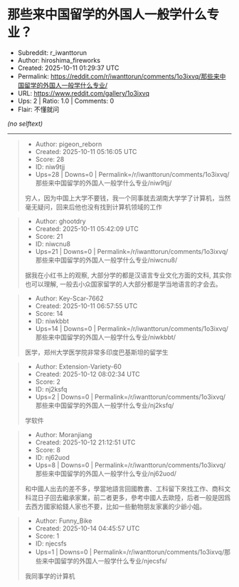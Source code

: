 # 那些来中国留学的外国人一般学什么专业？

- Subreddit: r_iwanttorun
- Author: hiroshima_fireworks
- Created: 2025-10-11 01:29:37 UTC
- Permalink: https://reddit.com/r/iwanttorun/comments/1o3ixvq/那些来中国留学的外国人一般学什么专业/
- URL: https://www.reddit.com/gallery/1o3ixvq
- Ups: 2 | Ratio: 1.0 | Comments: 0
- Flair: 不懂就问

_(no selftext)_

---

> - Author: pigeon_reborn
> - Created: 2025-10-11 05:16:05 UTC
> - Score: 28
> - ID: niw9tjj
> - Ups=28 | Downs=0 | Permalink=/r/iwanttorun/comments/1o3ixvq/那些来中国留学的外国人一般学什么专业/niw9tjj/
>
> 穷人，因为中国上大学不要钱，我一个同事就去湖南大学学了计算机，当然毫无疑问，回来后他也没有找到计算机领域的工作

> - Author: ghootdry
> - Created: 2025-10-11 05:42:09 UTC
> - Score: 21
> - ID: niwcnu8
> - Ups=21 | Downs=0 | Permalink=/r/iwanttorun/comments/1o3ixvq/那些来中国留学的外国人一般学什么专业/niwcnu8/
>
> 据我在小红书上的观察,  大部分学的都是汉语言专业文化方面的文科,  其实你也可以理解, 一般去小众国家留学的人大部分都是学当地语言的才会去。

> - Author: Key-Scar-7662
> - Created: 2025-10-11 06:57:55 UTC
> - Score: 14
> - ID: niwkbbt
> - Ups=14 | Downs=0 | Permalink=/r/iwanttorun/comments/1o3ixvq/那些来中国留学的外国人一般学什么专业/niwkbbt/
>
> 医学，郑州大学医学院非常多印度巴基斯坦的留学生

> - Author: Extension-Variety-60
> - Created: 2025-10-12 08:02:34 UTC
> - Score: 2
> - ID: nj2ksfq
> - Ups=2 | Downs=0 | Permalink=/r/iwanttorun/comments/1o3ixvq/那些来中国留学的外国人一般学什么专业/nj2ksfq/
>
> 学软件

> - Author: Moranjiang
> - Created: 2025-10-12 21:12:51 UTC
> - Score: 8
> - ID: nj62uod
> - Ups=8 | Downs=0 | Permalink=/r/iwanttorun/comments/1o3ixvq/那些来中国留学的外国人一般学什么专业/nj62uod/
>
> 和中國人出去的差不多，學當地語言回國教書、工科留下來找工作、商科文科混日子回去繼承家業，前二者更多，參考中國人去歐陸，后者一般是因爲去西方國家給錢人家也不要，比如一些動物朋友家裏的少爺小姐。

> - Author: Funny_Bike
> - Created: 2025-10-14 04:45:57 UTC
> - Score: 1
> - ID: njecsfs
> - Ups=1 | Downs=0 | Permalink=/r/iwanttorun/comments/1o3ixvq/那些来中国留学的外国人一般学什么专业/njecsfs/
>
> 我同事学的计算机
